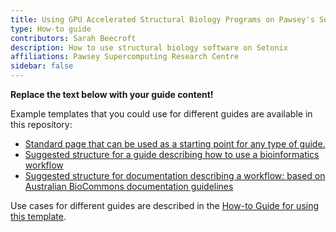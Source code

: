```yaml
---
title: Using GPU Accelerated Structural Biology Programs on Pawsey's Setonix AMD System
type: How-to guide
contributors: Sarah Beecroft
description: How to use structural biology software on Setonix
affiliations: Pawsey Supercomputing Research Centre
sidebar: false
---
```



**Replace the text below with your guide content!**

Example templates that you could use for different guides are available in this repository:

- [Standard page that can be used as a starting point for any type of guide.](example_page)
- [Suggested structure for a guide describing how to use a bioinformatics workflow](example_bioinformatics_workflow_page)
- [Suggested structure for documentation describing a workflow: based on Australian BioCommons documentation guidelines](example_workflow_documentation_page)

Use cases for different guides are described in the [How-to Guide for using this template](https://australianbiocommons.github.io/how-to-guide-template/how_to_guide_types).
